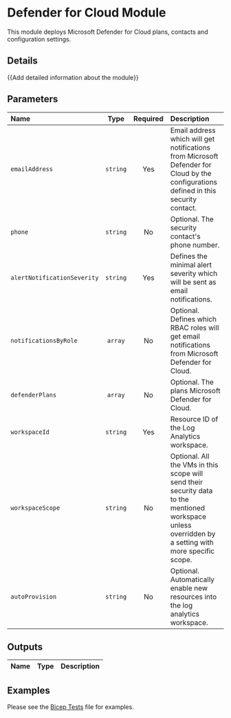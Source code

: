 # Defender for Cloud Module

This module deploys Microsoft Defender for Cloud plans, contacts and configuration settings.

## Details

{{Add detailed information about the module}}

## Parameters

| Name                        | Type     | Required | Description                                                                                                                                           |
| :-------------------------- | :------: | :------: | :---------------------------------------------------------------------------------------------------------------------------------------------------- |
| `emailAddress`              | `string` | Yes      | Email address which will get notifications from Microsoft Defender for Cloud by the configurations defined in this security contact.                  |
| `phone`                     | `string` | No       | Optional. The security contact's phone number.                                                                                                        |
| `alertNotificationSeverity` | `string` | Yes      | Defines the minimal alert severity which will be sent as email notifications.                                                                         |
| `notificationsByRole`       | `array`  | No       | Optional. Defines which RBAC roles will get email notifications from Microsoft Defender for Cloud.                                                    |
| `defenderPlans`             | `array`  | No       | Optional. The plans Microsoft Defender for Cloud.                                                                                                     |
| `workspaceId`               | `string` | Yes      | Resource ID of the Log Analytics workspace.                                                                                                           |
| `workspaceScope`            | `string` | No       | Optional. All the VMs in this scope will send their security data to the mentioned workspace unless overridden by a setting with more specific scope. |
| `autoProvision`             | `string` | No       | Optional. Automatically enable new resources into the log analytics workspace.                                                                        |

## Outputs

| Name | Type | Description |
| :--- | :--: | :---------- |

## Examples

Please see the [Bicep Tests](test/main.test.bicep) file for examples.